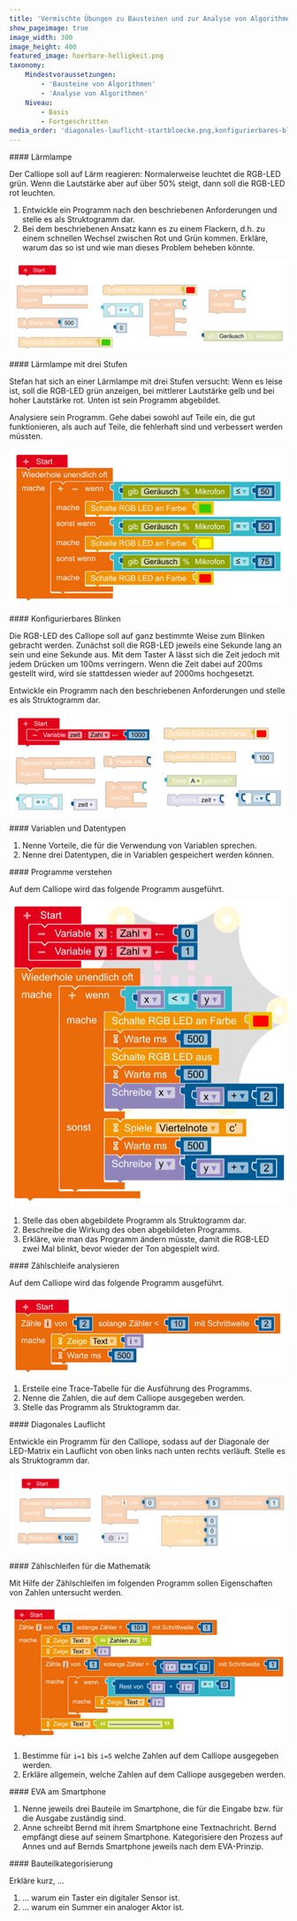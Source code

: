 ```yaml
---
title: 'Vermischte Übungen zu Bausteinen und zur Analyse von Algorithmen'
show_pageimage: true
image_width: 300
image_height: 400
featured_image: hoerbare-helligkeit.png
taxonomy:
    Mindestvoraussetzungen:
        - 'Bausteine von Algorithmen'
        - 'Analyse von Algorithmen'
    Niveau:
        - Basis
        - Fortgeschritten
media_order: 'diagonales-lauflicht-startbloecke.png,konfigurierbares-blinken-startbloecke.png,laermampel-zur-analyse.png,laermlampe-startbloecke.png,zaehlschleife-analysieren.png,zaehlschleifen-fuer-mathematik.png,Aufg-Programme-verstehen.png'
---
```


<div markdown="1" class="aufgabe">
#### Lärmlampe

Der Calliope soll auf Lärm reagieren: Normalerweise leuchtet die RGB-LED grün. Wenn die Lautstärke aber auf über 50% steigt, dann soll die RGB-LED rot leuchten.

1. Entwickle ein Programm nach den beschriebenen Anforderungen und stelle es als Struktogramm dar.
2. Bei dem beschriebenen Ansatz kann es zu einem Flackern, d.h. zu einem schnellen Wechsel zwischen Rot und Grün kommen. Erkläre, warum das so ist und wie man dieses Problem beheben könnte.

![befehle-zur-laermlampe](laermlampe-startbloecke.png?lightbox=1024&resize=800&classes=caption "Blöcke zum Programmieren der Lärmlampe. Die Argumente dürfen angepasst werden. Die Blöcke dürfen mehrmals verwendet werden.")
</div>

<div markdown="1" class="aufgabe">
#### Lärmlampe mit drei Stufen

Stefan hat sich an einer Lärmlampe mit drei Stufen versucht: Wenn es leise ist, soll die RGB-LED grün anzeigen, bei mittlerer Lautstärke gelb und bei hoher Lautstärke rot. Unten ist sein Programm abgebildet.

Analysiere sein Programm. Gehe dabei sowohl auf Teile ein, die gut funktionieren, als auch auf Teile, die fehlerhaft sind und verbessert werden müssten.

![laermampel-zur-analyse](laermampel-zur-analyse.png?lightbox=1024&resize=600&classes=caption "Stefans Programm für eine Lärmampel mit drei Stufen.")
</div>

<div markdown="1" class="aufgabe">
#### Konfigurierbares Blinken

Die RGB-LED des Calliope soll auf ganz bestimmte Weise zum Blinken gebracht werden. Zunächst soll die RGB-LED jeweils eine Sekunde lang an sein und eine Sekunde aus. Mit dem Taster A lässt sich die Zeit jedoch mit jedem Drücken um 100ms verringern. Wenn die Zeit dabei auf 200ms gestellt wird, wird sie stattdessen wieder auf 2000ms hochgesetzt.

Entwickle ein Programm nach den beschriebenen Anforderungen und stelle es als Struktogramm dar.

![befehle-zu-konfigurierbares-blinken](konfigurierbares-blinken-startbloecke.png?lightbox=1024&resize=800&classes=caption "Blöcke zum Programmieren des konfigurierbaren Blinkens. Die Argumente dürfen angepasst werden. Die Blöcke dürfen mehrmals verwendet werden.")
</div>


<div markdown="1" class="aufgabe">
#### Variablen und Datentypen

1.  Nenne Vorteile, die für die Verwendung von Variablen sprechen.
2.  Nenne drei Datentypen, die in Variablen gespeichert werden können.
</div>

<div markdown="1" class="aufgabe">
#### Programme verstehen

Auf dem Calliope wird das folgende Programm ausgeführt.

![Programm zur Analyse](Aufg-Programme-verstehen.png?resize=500)

1.  Stelle das oben abgebildete Programm als Struktogramm dar.
2.  Beschreibe die Wirkung des oben abgebildeten Programms.
3.  Erkläre, wie man das Programm ändern müsste, damit die RGB-LED zwei Mal blinkt, bevor wieder der Ton abgespielt wird.
</div>

<div markdown="1" class="aufgabe">
#### Zählschleife analysieren

Auf dem Calliope wird das folgende Programm ausgeführt.

![Zählschleife zur Analyse.](zaehlschleife-analysieren.png?classes=caption "Zählschleife zur Analyse.")

1.  Erstelle eine Trace-Tabelle für die Ausführung des Programms.
2.  Nenne die Zahlen, die auf dem Calliope ausgegeben werden.
3.  Stelle das Programm als Struktogramm dar.
</div>

<div markdown="1" class="aufgabe">
#### Diagonales Lauflicht

Entwickle ein Programm für den Calliope, sodass auf der Diagonale der LED-Matrix ein Lauflicht von oben links nach unten rechts verläuft. Stelle es als Struktogramm dar.

![befehle-zu-diagonales-lauflichtn](diagonales-lauflicht-startbloecke.png?lightbox=1024&resize=800&classes=caption "Blöcke zum Programmieren des diagonalen Lauflichts. Die Argumente dürfen angepasst werden. Die Blöcke dürfen mehrmals verwendet werden.")
</div>

<div markdown="1" class="aufgabe">
#### Zählschleifen für die Mathematik

Mit Hilfe der Zählschleifen im folgenden Programm sollen Eigenschaften von Zahlen untersucht werden.

![Zählschleifen für die Mathematik.](zaehlschleifen-fuer-mathematik.png?resize=800&classes=caption "Zwei Zählschleifen zur Untersuchung von Zahlen.")

1. Bestimme für `i=1` bis `i=5` welche Zahlen auf dem Calliope ausgegeben werden.
2. Erkläre allgemein, welche Zahlen auf dem Calliope ausgegeben werden.
</div>

<div markdown="1" class="aufgabe">
#### EVA am Smartphone

1. Nenne jeweils drei Bauteile im Smartphone, die für die Eingabe bzw. für die Ausgabe zuständig sind.
2. Anne schreibt Bernd mit ihrem Smartphone eine Textnachricht. Bernd empfängt diese auf seinem Smartphone. Kategorisiere den Prozess auf Annes und auf Bernds Smartphone jeweils nach dem EVA-Prinzip.

</div>


<div markdown="1" class="aufgabe">
#### Bauteilkategorisierung

Erkläre kurz, ...
1. ... warum ein Taster ein digitaler Sensor ist.
2. ... warum ein Summer ein analoger Aktor ist.
</div>
